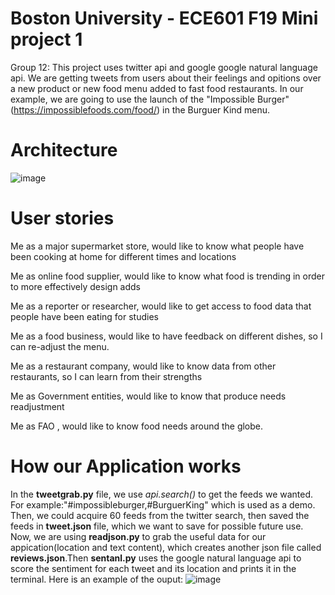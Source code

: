 # Boston University - ECE601 F19 Mini project 1
Group 12:
This project uses twitter api and google google natural language api. We are getting tweets from users about their feelings and opitions over a new product or new food menu added to fast food restaurants. In our example, we are going to use the launch of the "Impossible Burger"(https://impossiblefoods.com/food/) in the Burguer Kind menu.

# Architecture
![image](https://github.com/yanjh95/F19_EC601_t12_mini1/blob/master/architecture.jpg)
# User stories
Me as a major supermarket store, would like to know what people have been cooking at home for different times and locations

Me as online food supplier, would like to know what food is trending in order to more effectively design adds

Me as a reporter or researcher, would like to get access to food data that people have been eating for studies

Me as a food business, would like to have feedback on different dishes, so I can re-adjust the menu.

Me as a restaurant company, would like to know data from other restaurants, so I can learn from their strengths

Me as Government entities, would like to know that produce needs readjustment

Me as FAO , would like to know food needs around the globe.
# How our Application works
In the **tweetgrab.py** file, we use *api.search()* to get the feeds we wanted. For example:"#impossibleburger,#BurguerKing" which is used as a demo. Then, we could acquire 60 feeds from the twitter search, then saved the feeds in **tweet.json** file, which we want to save for possible future use. Now, we are using **readjson.py** to grab the useful data for our appication(location and text content), which creates another json file called **reviews.json**.Then **sentanl.py** uses the google natural language api to score the sentiment for each tweet and its location and prints it in the terminal.
Here is an example of the ouput:
![image](https://github.com/yanjh95/F19_EC601_t12_mini1/blob/master/outputex.PNG)
